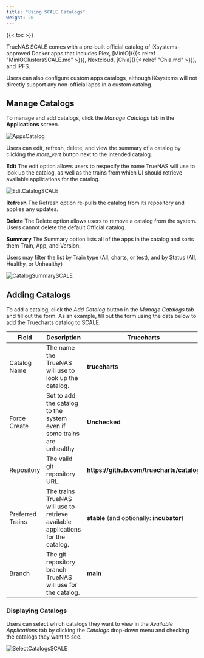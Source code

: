 ```yaml
---
title: "Using SCALE Catalogs"
weight: 20
---
```


{{< toc >}}

TrueNAS SCALE comes with a pre-built official catalog of iXsystems-approved Docker apps that includes Plex, [MinIO]({{< relref "MinIOClustersSCALE.md" >}}), Nextcloud, [Chia]({{< relref "Chia.md" >}}), and IPFS.

Users can also configure custom apps catalogs, although iXsystems will not directly support any non-official apps in a custom catalog.

## Manage Catalogs

To manage and add catalogs, click the *Manage Catalogs* tab in the **Applications** screen. 

![AppsCatalog](/images/SCALE/AppsCatalog.png "Apps Catalog")

Users can edit, refresh, delete, and view the summary of a catalog by clicking the <i class="material-icons" aria-hidden="true" title="Options">more_vert</i> button next to the intended catalog.

**Edit**
The edit option allows users to respecify the name TrueNAS will use to look up the catalog, as well as the trains from which UI should retrieve available applications for the catalog.

![EditCatalogSCALE](/images/SCALE/EditCatalogSCALE.png "Edit Catalog")

**Refresh**
The Refresh option re-pulls the catalog from its repository and applies any updates.

**Delete**
The Delete option allows users to remove a catalog from the system. Users cannot delete the default Official catalog.

**Summary**
The Summary option lists all of the apps in the catalog and sorts them Train, App, and Version.

Users may filter the list by Train type (All, charts, or test), and by Status (All, Healthy, or Unhealthy)

![CatalogSummarySCALE](/images/SCALE/CatalogSummarySCALE.png "Catalog Summary")

## Adding Catalogs

To add a catalog, click the *Add Catalog* button in the *Manage Catalogs* tab and fill out the form. As an example, fill out the form using the data below to add the Truecharts catalog to SCALE.

| Field | Description | Truecharts |
|---------|-------|-------------|
| Catalog Name | The name the TrueNAS will use to look up the catalog. | **truecharts** |
| Force Create | Set to add the catalog to the system even if some trains are unhealthy | **Unchecked** |
| Repository |  The valid git repository URL. | **https://github.com/truecharts/catalog** |
| Preferred Trains | The trains TrueNAS will use to retrieve available applications for the catalog. | **stable** (and optionally: **incubator**) |
| Branch | The git repository branch TrueNAS will use for the catalog. | **main** |

### Displaying Catalogs

Users can select which catalogs they want to view in the *Available Applications* tab by clicking the *Catalogs* drop-down menu and checking the catalogs they want to see.

![SelectCatalogsSCALE](/images/SCALE/SelectCatalogsSCALE.png "Catalog Summary")




